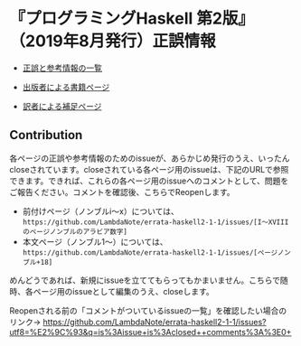 # 『プログラミングHaskell 第2版』（2019年8月発行）正誤情報

* [正誤と参考情報の一覧](https://github.com/LambdaNote/errata-haskell2-1-1/issues?q=is%3Aissue+is%3Aopen+sort%3Acreated-asc)

* [出版者による書籍ページ](https://www.lambdanote.com/products/haskell)

* [訳者による補足ページ](https://kazu-yamamoto.hatenablog.jp/entry/2019/08/15/120137)

## Contribution

各ページの正誤や参考情報のためのissueが、あらかじめ発行のうえ、いったんcloseされています。closeされている各ページ用のissueは、下記のURLで参照できます。できれば、これらの各ページ用のissueへのコメントとして、問題をご報告ください。コメントを確認後、こちらでReopenします。

* 前付けページ（ノンブルi～x）については、  
  `https://github.com/LambdaNote/errata-haskell2-1-1/issues/[I～XVIIIのページノンブルのアラビア数字]`
* 本文ページ（ノンブル1～）については、  
  `https://github.com/LambdaNote/errata-haskell2-1-1/issues/[ページノンブル+18]`

めんどうであれば、新規にissueを立ててもらってもかまいません。こちらで随時、各ページ用のissueとして編集のうえ、closeします。

Reopenされる前の「コメントがついているissueの一覧」を確認したい場合のリンク→ https://github.com/LambdaNote/errata-haskell2-1-1/issues?utf8=%E2%9C%93&q=is%3Aissue+is%3Aclosed++comments%3A%3E0+
